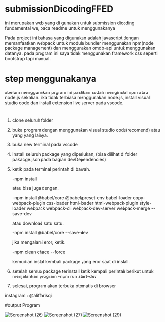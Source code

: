 # submissionDicodingFFED
ini merupakan web yang di gunakan untuk submission dicoding fundamental we, baca readme untuk menggunakanya

Pada project ini bahasa yang digunakan adalah javascript dengan memanfaatkan webpack untuk module bundler
menggunakan npm(node package management) dan menggunakan omdb-api untuk menggunakan datanya.
pada program ini saya tidak menggunakan framework css seperti bootstrap tapi manual.

# step menggunakanya
sbelum menggunakan prgram ini pastikan sudah menginstal npm atau node.js sekalian.
jika tidak terbiasa menggunakan node.js, install visual studio code dan install extension live server pada vscode.
#
1. clone seluruh folder
2. buka program dengan menggunakan visual studio code(recomend) atau yang yang lainya.
3. buka new terminal pada vscode
4. install seluruh package yang diperlukan, (bisa dilihat di folder pakacge.json pada bagian devDependencies)
5. ketik pada terminal perintah di bawah.

     -npm install 	
     
   atau bisa juga dengan.
   
      -npm install @babel/core @babel/preset-env babel-loader copy-webpack-plugin css-loader html-loader html-webpack-plugin style-loader  webpack webpack-cli webpack-dev-server webpack-merge --save-dev
     
   atau download satu satu.
   
      -npm install @babel/core --save-dev
    
   jika mengalami eror, ketik.
   
      -npm clean chace --force
     
   kemudian instal kembali package yang eror saat di install.
   
6. setelah semua package terinstall ketik kempali perintah berikut untuk menjalankan program
      -npm run start-dev
7. selesai, program akan terbuka otomatis di browser

instagram : @aliffarisqi

#output Program

![Screenshot (26)](https://user-images.githubusercontent.com/48192376/84583967-849d1280-ae29-11ea-885d-3de53bad12d6.png)
![Screenshot (27)](https://user-images.githubusercontent.com/48192376/84583972-87980300-ae29-11ea-8df8-2372d4f7ccce.png)
![Screenshot (29)](https://user-images.githubusercontent.com/48192376/84583978-8bc42080-ae29-11ea-9d0b-8f669b1bd27a.png)
